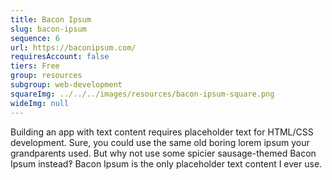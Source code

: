 ```yaml
---
title: Bacon Ipsum
slug: bacon-ipsum
sequence: 6
url: https://baconipsum.com/
requiresAccount: false
tiers: Free
group: resources
subgroup: web-development
squareImg: ../../../images/resources/bacon-ipsum-square.png
wideImg: null
---
```


Building an app with text content requires placeholder text for HTML/CSS development.  Sure, you could use the same old boring lorem ipsum your grandparents used.  But why not use some spicier sausage-themed Bacon Ipsum instead‽  Bacon Ipsum is the only placeholder text content I ever use.